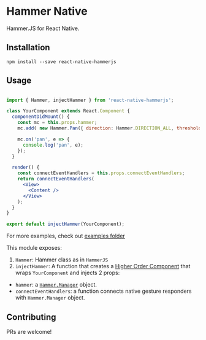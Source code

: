 # Hammer Native
Hammer.JS for React Native.

## Installation
`npm install --save react-native-hammerjs`

## Usage

```jsx

import { Hammer, injectHammer } from 'react-native-hammerjs';

class YourComponent extends React.Component {
  componentDidMount() {
    const mc = this.props.hammer;
    mc.add( new Hammer.Pan({ direction: Hammer.DIRECTION_ALL, threshold: 0 }) );

    mc.on('pan', e => {
      console.log('pan', e);
    });
  }

  render() {
    const connectEventHandlers = this.props.connectEventHandlers;
    return connectEventHandlers(
      <View>
        <Content />
      </View>
    );
  }
}

export default injectHammer(YourComponent);
```

For more examples, check out [examples folder](https://github.com/longseespace/react-native-hammerjs/tree/master/ReactNativeHammerJSExample/src)

This module exposes:
1. `Hammer`: Hammer class as in `HammerJS`
2. `injectHammer`: A function that creates a [Higher Order Component](https://medium.com/@dan_abramov/mixins-are-dead-long-live-higher-order-components-94a0d2f9e750#.kdny7yuwf) that wraps `YourComponent` and injects 2 props:
  - `hammer`: a [`Hammer.Manager`](http://hammerjs.github.io/api/#hammer.manager) object.
  - `connectEventHandlers`: a function connects native gesture responders with `Hammer.Manager` object.

## Contributing
PRs are welcome!
